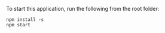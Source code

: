 To start this application, run the following from the root folder:
```
npm install -s
npm start
```
